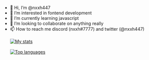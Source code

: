 - 👋 Hi, I’m @nxxh447
- 👀 I’m interested in fontend development
- 🌱 I’m currently learning javascript
- 💞️ I’m looking to collaborate on anything really
- 📫 How to reach me discord (nxxh#7777) and twitter (@nxxh447)
<br></br>
[![My stats](https://github-readme-stats.vercel.app/api?username=nxxh447)](https://github.com/nxxh447/github-readme-stats)
<br></br>
[![Top languages](https://github-readme-stats.vercel.app/api/top-langs/?username=nxxh447&layout=compact)](https://github.com/nxxh447/github-readme-stats)
